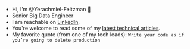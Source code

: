 - Hi, I’m @Yerachmiel-Feltzman 🙂
- Senior Big Data Engineer
- I am reachable on [LinkedIn](linkedin.com/in/yerachmielfeltzman).
- You're welcome to read some of my [latest technical articles](medium.com/@yefeltz). 
- My favorite quote (from one of my tech leads): `Write your code as if you’re going to delete production`
<!---
Yerachmiel-Feltzman/Yerachmiel-Feltzman is a ✨ special ✨ repository because its `README.md` (this file) appears on your GitHub profile.
You can click the Preview link to take a look at your changes.
--->
